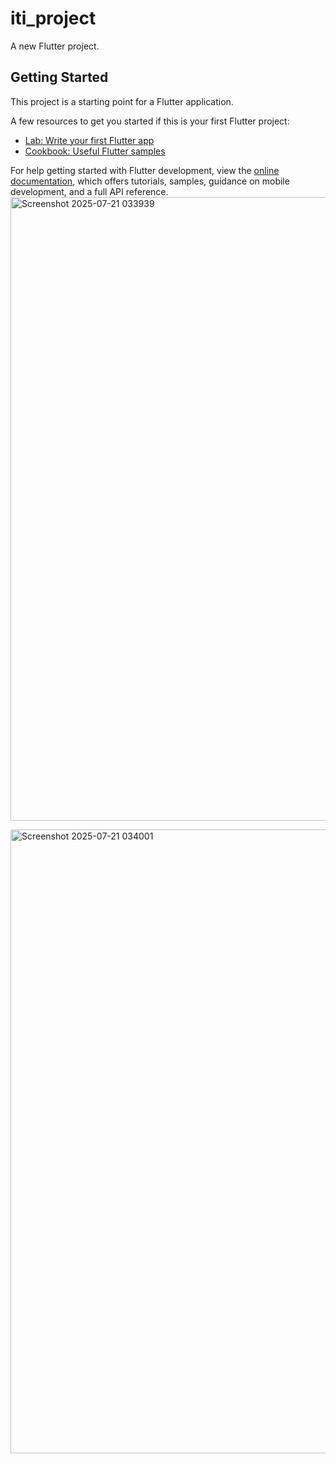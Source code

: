# iti_project

A new Flutter project.

## Getting Started

This project is a starting point for a Flutter application.

A few resources to get you started if this is your first Flutter project:

- [Lab: Write your first Flutter app](https://docs.flutter.dev/get-started/codelab)
- [Cookbook: Useful Flutter samples](https://docs.flutter.dev/cookbook)

For help getting started with Flutter development, view the
[online documentation](https://docs.flutter.dev/), which offers tutorials,
samples, guidance on mobile development, and a full API reference.
<img width="626" height="998" alt="Screenshot 2025-07-21 033939" src="https://github.com/user-attachments/assets/61927208-b93b-4ed6-bfeb-9b707d1f3fa9" />

<img width="626" height="998" alt="Screenshot 2025-07-21 034001" src="https://github.com/user-attachments/assets/9a88a016-0220-477c-8ed6-892a11a2437c" />

